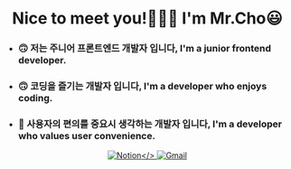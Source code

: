 <!--
**choseonghwan91/choseonghwan91** is a ✨ _special_ ✨ repository because its `README.md` (this file) appears on your GitHub profile.

Here are some ideas to get you started:

- 🔭 I’m currently working on ...
- 🌱 I’m currently learning ...
- 👯 I’m looking to collaborate on ...
- 🤔 I’m looking for help with ...
- 💬 Ask me about ...
- 📫 How to reach me: ...
- 😄 Pronouns: ...
- ⚡ Fun fact: ...
-->

<h1 align='center'>Nice to meet you!🙋🏻‍♂️ I'm Mr.Cho😃</h1>
<ul align='left'>
	<li><h3>🙃 저는 주니어 프론트엔드 개발자 입니다, I'm a junior frontend developer.</h3></li>
	<li><h3>🙃 코딩을 즐기는 개발자 입니다, I'm a developer who enjoys coding.</h3></li>
	<li><h3>🙂 사용자의 편의를 중요시 생각하는 개발자 입니다, I'm a developer who values user convenience.</h3></li>
</ul>

<div align='center'>
	
<a href='https://fallacious-sunset-fd2.notion.site/Cho-SeongHwan-d0ae488a76404bc18a3e6f41b76df14b' target='_blank'>![Notion](https://img.shields.io/badge/Notion-%23000000.svg?style=for-the-badge&logo=notion&logoColor=white)</>
[![Gmail](https://img.shields.io/badge/Gmail-D14836?style=for-the-badge&logo=gmail&logoColor=white&link=mailto:choseonghwan91@gmail.com)](mailto:choseonghwan91@gmail.com)
</div>
